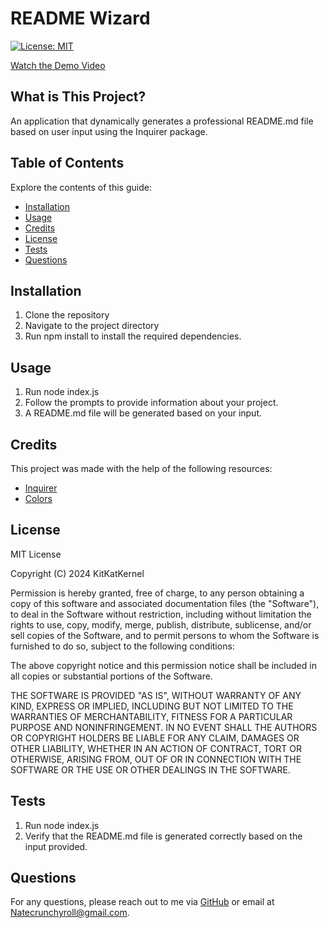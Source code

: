 
# README Wizard

[![License: MIT](https://img.shields.io/badge/License-MIT-yellow.svg)](https://opensource.org/licenses/MIT)

[Watch the Demo Video](https://drive.google.com/file/d/14CCS62uMw1K_fpXbCuQo35yTqgtaMOps/view?usp=drive_link)


## What is This Project?

An application that dynamically generates a professional README.md file based on user input using the Inquirer package.

## Table of Contents

Explore the contents of this guide:

- [Installation](#installation)
- [Usage](#usage)
- [Credits](#credits)
- [License](#license)
- [Tests](#tests)
- [Questions](#questions)

## Installation

1. Clone the repository
2. Navigate to the project directory
3. Run npm install to install the required dependencies.

## Usage

1. Run node index.js
2. Follow the prompts to provide information about your project.
3. A README.md file will be generated based on your input.

## Credits

This project was made with the help of the following resources: 
- [Inquirer](https://www.npmjs.com/package/inquirer)
- [Colors](https://www.npmjs.com/package/colors)

## License

MIT License

Copyright (C) 2024 KitKatKernel

Permission is hereby granted, free of charge, to any person obtaining a copy
of this software and associated documentation files (the "Software"), to deal
in the Software without restriction, including without limitation the rights
to use, copy, modify, merge, publish, distribute, sublicense, and/or sell
copies of the Software, and to permit persons to whom the Software is
furnished to do so, subject to the following conditions:

The above copyright notice and this permission notice shall be included in all
copies or substantial portions of the Software.

THE SOFTWARE IS PROVIDED "AS IS", WITHOUT WARRANTY OF ANY KIND, EXPRESS OR
IMPLIED, INCLUDING BUT NOT LIMITED TO THE WARRANTIES OF MERCHANTABILITY,
FITNESS FOR A PARTICULAR PURPOSE AND NONINFRINGEMENT. IN NO EVENT SHALL THE
AUTHORS OR COPYRIGHT HOLDERS BE LIABLE FOR ANY CLAIM, DAMAGES OR OTHER
LIABILITY, WHETHER IN AN ACTION OF CONTRACT, TORT OR OTHERWISE, ARISING FROM,
OUT OF OR IN CONNECTION WITH THE SOFTWARE OR THE USE OR OTHER DEALINGS IN THE
SOFTWARE.

## Tests

1. Run node index.js
2. Verify that the README.md file is generated correctly based on the input provided.

## Questions

For any questions, please reach out to me via [GitHub](https://github.com/KitKatKernel) or email at Natecrunchyroll@gmail.com.
